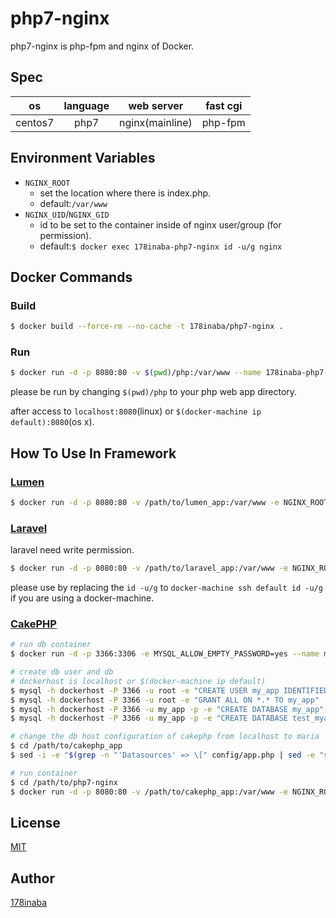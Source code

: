 # php7-nginx

php7-nginx is php-fpm and nginx of Docker.

## Spec

| os | language | web server | fast cgi |
|:--:|:--:|:--:|:--:|
| centos7 | php7 | nginx(mainline) | php-fpm |

## Environment Variables

- `NGINX_ROOT`
    - set the location where there is index.php.
    - default:`/var/www`
- `NGINX_UID`/`NGINX_GID`
    - id to be set to the container inside of nginx user/group (for permission).
    - default:`$ docker exec 178inaba-php7-nginx id -u/g nginx`

## Docker Commands

### Build

```bash
$ docker build --force-rm --no-cache -t 178inaba/php7-nginx .
```

### Run

```bash
$ docker run -d -p 8080:80 -v $(pwd)/php:/var/www --name 178inaba-php7-nginx 178inaba/php7-nginx
```

please be run by changing `$(pwd)/php` to your php web app directory.

after access to `localhost:8080`(linux) or `$(docker-machine ip default):8080`(os x).

## How To Use In Framework

### [Lumen](https://lumen.laravel.com/)

``` bash
$ docker run -d -p 8080:80 -v /path/to/lumen_app:/var/www -e NGINX_ROOT=/var/www/public --name lumen_app 178inaba/php7-nginx
```

### [Laravel](https://laravel.com/)

laravel need write permission.

``` bash
$ docker run -d -p 8080:80 -v /path/to/laravel_app:/var/www -e NGINX_ROOT=/var/www/public -e NGINX_UID=$(id -u) -e NGINX_GID=$(id -g) --name laravel_app 178inaba/php7-nginx
```

please use by replacing the `id -u/g` to `docker-machine ssh default id -u/g` if you are using a docker-machine.

### [CakePHP](http://cakephp.org/)

``` bash
# run db container
$ docker run -d -p 3366:3306 -e MYSQL_ALLOW_EMPTY_PASSWORD=yes --name maria mariadb:10

# create db user and db
# dockerhost is localhost or $(docker-machine ip default)
$ mysql -h dockerhost -P 3366 -u root -e "CREATE USER my_app IDENTIFIED BY 'secret'"
$ mysql -h dockerhost -P 3366 -u root -e "GRANT ALL ON *.* TO my_app"
$ mysql -h dockerhost -P 3366 -u my_app -p -e "CREATE DATABASE my_app"
$ mysql -h dockerhost -P 3366 -u my_app -p -e "CREATE DATABASE test_myapp"

# change the db host configuration of cakephp from localhost to maria
$ cd /path/to/cakephp_app
$ sed -i -e "$(grep -n "'Datasources' => \[" config/app.php | sed -e "s/\(.*\):.*/\1/"),$(grep -n "'Log' => \[" config/app.php | sed -e "s/\(.*\):.*/\1/")s/localhost/maria/" config/app.php

# run container
$ cd /path/to/php7-nginx
$ docker run -d -p 8080:80 -v /path/to/cakephp_app:/var/www -e NGINX_ROOT=/var/www/webroot -e NGINX_UID=$(id -u) -e NGINX_GID=$(id -g) --link maria --name cakephp_app 178inaba/php7-nginx
```

## License

[MIT](LICENSE)

## Author

[178inaba](https://github.com/178inaba)

